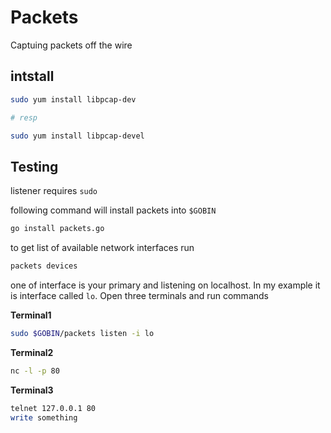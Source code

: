 #  Packets
Captuing packets off the wire 


## intstall

```bash
sudo yum install libpcap-dev

# resp

sudo yum install libpcap-devel
```

## Testing

listener requires `sudo`

following command will install packets into `$GOBIN`
```bash
go install packets.go
```

to get list of available network interfaces run 
```bash
packets devices
```

one of interface is your primary and listening on localhost. In my example it is interface called `lo`. Open three terminals and run commands

**Terminal1**
```bash
sudo $GOBIN/packets listen -i lo
```

**Terminal2**
```bash
nc -l -p 80
```

**Terminal3**
```bash
telnet 127.0.0.1 80
write something
```